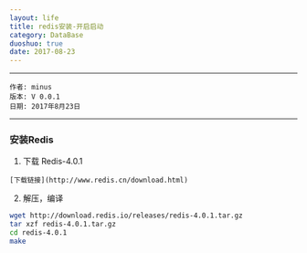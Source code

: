 ```yaml
---
layout: life
title: redis安装-开启启动
category: DataBase
duoshuo: true
date: 2017-08-23
---
```


******

	作者: minus
	版本: V 0.0.1
	日期: 2017年8月23日

<!-- more -->

*******

### 安装Redis
1. 下载 Redis-4.0.1
```
[下载链接](http://www.redis.cn/download.html)
```
2. 解压，编译
```sh
wget http://download.redis.io/releases/redis-4.0.1.tar.gz
tar xzf redis-4.0.1.tar.gz
cd redis-4.0.1
make
```
